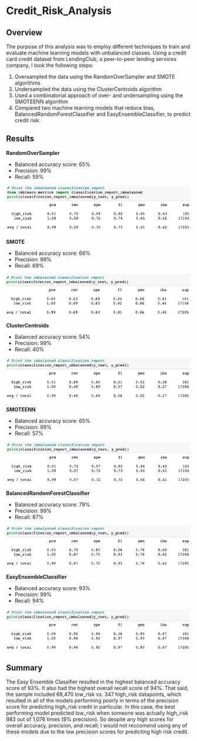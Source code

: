 # Credit_Risk_Analysis

## Overview
The purpose of this analysis was to employ different techniques to train and evaluate machine learning models with unbalanced classes. Using a credit card credit dataset from LendingClub, a peer-to-peer lending services company, I took the following steps:

1. Oversampled the data using the RandomOverSampler and SMOTE algorithms
2. Undersampled the data using the ClusterCentroids algorithm
3. Used a combinatorial approach of over- and undersampling using the SMOTEENN algorithm
4. Compared two machine learning models that reduce bias, BalancedRandomForestClassifier and EasyEnsembleClassifier, to predict credit risk.

## Results

**RandomOverSampler**
- Balanced accuracy score: 65%
- Precision: 99%
- Recall: 59%

![ros](https://github.com/JFoArlas/Credit_Risk_Analysis/blob/main/Resources/ros.png)

**SMOTE**
- Balanced accuracy score: 66%
- Precision: 99%
- Recall: 69%

![smote](https://github.com/JFoArlas/Credit_Risk_Analysis/blob/main/Resources/smote.png)

**ClusterCentroids**
- Balanced accuracy score: 54%
- Precision: 99%
- Recall: 40%

![cc](https://github.com/JFoArlas/Credit_Risk_Analysis/blob/main/Resources/cc.png)

**SMOTEENN**
- Balanced accuracy score: 65%
- Precision: 99%
- Recall: 57%

![smoteenn](https://github.com/JFoArlas/Credit_Risk_Analysis/blob/main/Resources/smoteenn.png)

**BalancedRandomForestClassifier**
- Balanced accuracy score: 79%
- Precision: 99%
- Recall: 87%

![brfc](https://github.com/JFoArlas/Credit_Risk_Analysis/blob/main/Resources/brfc.png)

**EasyEnsembleClassifier**
- Balanced accuracy score: 93%
- Precision: 99%
- Recall: 94%

![eec](https://github.com/JFoArlas/Credit_Risk_Analysis/blob/main/Resources/eec.png)

## Summary

The Easy Ensemble Classifier resulted in the highest balanced accuracy score of 93%. It also had the highest overall recall score of 94%. That said, the sample included 68,470 low_risk vs. 347 high_risk datapoints, which resulted in all of the models performing poorly in terms of the precision score for predicting high_risk credit in particular. In this case, the best performing model predicted low_risk when someone was actually high_risk 983 out of 1,076 times (9% precision). So despite any high scores for overall accuracy, precision, and recall; I would not reccomend using any of these models due to the low precision scores for predicting high risk credit.
